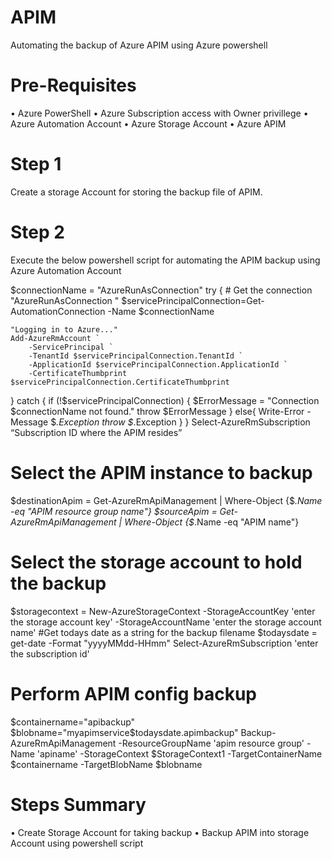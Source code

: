 # APIM
Automating the backup of Azure APIM using Azure powershell

# Pre-Requisites 
•	Azure PowerShell
•	Azure Subscription access with Owner privillege
•	Azure Automation Account
•	Azure Storage Account
•	Azure APIM

# Step 1 
Create a storage Account for storing the backup file of APIM.

# Step 2
Execute the below powershell script for automating the APIM backup using Azure Automation Account

$connectionName = "AzureRunAsConnection"
try
{
    # Get the connection "AzureRunAsConnection "
    $servicePrincipalConnection=Get-AutomationConnection -Name $connectionName         

    "Logging in to Azure..."
    Add-AzureRmAccount `
        -ServicePrincipal `
        -TenantId $servicePrincipalConnection.TenantId `
        -ApplicationId $servicePrincipalConnection.ApplicationId `
        -CertificateThumbprint $servicePrincipalConnection.CertificateThumbprint 
		
}
catch {
    if (!$servicePrincipalConnection)
    {
        $ErrorMessage = "Connection $connectionName not found."
        throw $ErrorMessage
    } else{
        Write-Error -Message $_.Exception
        throw $_.Exception
    }
}
Select-AzureRmSubscription “Subscription ID where the APIM resides”
# Select the APIM instance to backup
$destinationApim = Get-AzureRmApiManagement | Where-Object {$_.Name -eq "APIM resource group name"}
$sourceApim = Get-AzureRmApiManagement | Where-Object {$_.Name -eq "APIM name"}
# Select the storage account to hold the backup
$storagecontext = New-AzureStorageContext -StorageAccountKey 'enter the storage account key' -StorageAccountName 'enter the storage account name'
#Get todays date as a string for the backup filename
$todaysdate = get-date -Format "yyyyMMdd-HHmm"
Select-AzureRmSubscription 'enter the subscription id'

# Perform APIM config backup
$containername="apibackup"
$blobname="myapimservice$todaysdate.apimbackup"
Backup-AzureRmApiManagement -ResourceGroupName 'apim resource group'	-Name 'apiname' -StorageContext $StorageContext1 -TargetContainerName $containername -TargetBlobName $blobname

# Steps Summary
•	Create Storage Account for taking backup
•	Backup APIM into storage Account using powershell script





